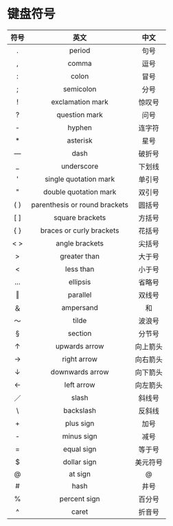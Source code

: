 # 键盘符号

| 符号 |             英文              |   中文   |
| :--: | :---------------------------: | :------: |
|  .   |            period             |   句号   |
|  ,   |             comma             |   逗号   |
|  :   |             colon             |   冒号   |
|  ;   |           semicolon           |   分号   |
|  !   |       exclamation mark        |  惊叹号  |
|  ?   |         question mark         |   问号   |
|  -   |            hyphen             |  连字符  |
|  \*  |           asterisk            |   星号   |
|  —   |             dash              |  破折号  |
|  \_  |          underscore           |  下划线  |
|  '   |     single quotation mark     |  单引号  |
|  "   |     double quotation mark     |  双引号  |
| ( )  | parenthesis or round brackets |  圆括号  |
| [ ]  |        square brackets        |  方括号  |
| { }  |   braces or curly brackets    |  花括号  |
| < >  |        angle brackets         |  尖括号  |
|  >   |         greater than          |  大于号  |
|  <   |           less than           |  小于号  |
| ...  |           ellipsis            |  省略号  |
|  ‖   |           parallel            |  双线号  |
|  ＆  |           ampersand           |    和    |
|  ～  |             tilde             |  波浪号  |
|  §   |            section            |  分节号  |
|  ↑   |         upwards arrow         | 向上箭头 |
|  →   |          right arrow          | 向右箭头 |
|  ↓   |        downwards arrow        | 向下箭头 |
|  ←   |          left arrow           | 向左箭头 |
|  ／  |             slash             |  斜线号  |
|  \   |           backslash           |  反斜线  |
|  +   |           plus sign           |   加号   |
|  -   |          minus sign           |   减号   |
|  =   |          equal sign           |  等于号  |
|  \$  |          dollar sign          | 美元符号 |
|  @   |            at sign            |    @     |
|  #   |             hash              |   井号   |
|  %   |         percent sign          |  百分号  |
|  ^   |             caret             |  折音号  |
